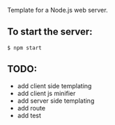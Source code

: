 Template for a Node.js web server.

## To start the server:

```
$ npm start
```

## TODO: 
- add client side templating
- add client js minifier
- add server side templating
- add route
- add test
